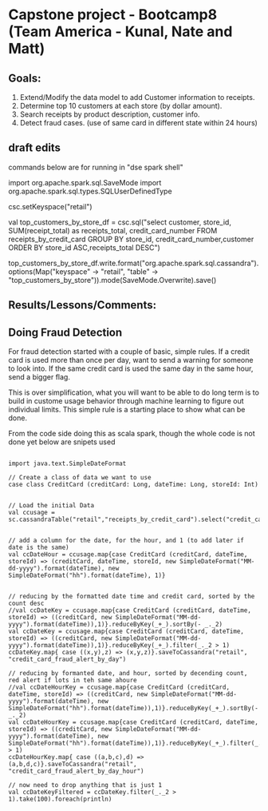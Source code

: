 # Capstone project - Bootcamp8 (Team America - Kunal, Nate and Matt)

## Goals:
1. Extend/Modify the data model to add Customer information to receipts.
2. Determine top 10 customers at each store (by dollar amount).
3. Search receipts by product description, customer info.
4. Detect fraud cases. (use of same card in different state within 24 hours)

## draft edits
commands below are for running in "dse spark shell"

import org.apache.spark.sql.SaveMode
import org.apache.spark.sql.types.SQLUserDefinedType

csc.setKeyspace("retail")

val top_customers_by_store_df = csc.sql("select customer, store_id, SUM(receipt_total) as receipts_total, credit_card_number FROM receipts_by_credit_card GROUP BY store_id, credit_card_number,customer ORDER BY store_id ASC,receipts_total DESC")
    
top_customers_by_store_df.write.format("org.apache.spark.sql.cassandra").options(Map("keyspace" -> "retail", "table" -> "top_customers_by_store")).mode(SaveMode.Overwrite).save()
    
## Results/Lessons/Comments:


## Doing Fraud Detection
For fraud detection started with a couple of basic, simple rules.   If a credit card is used more than once per day, want to send a warning for someone to look into.  If the same credit card is used the same day in the same hour, send a bigger flag.

This is over simplification, what you will want to be able to do long term is to build in custome usage behavior through machine learning to figure out individual limits.  This simple rule is a starting place to show what can be done.

From the code side doing this as scala spark,  though the whole code is not done yet below are snipets used

```

import java.text.SimpleDateFormat

// Create a class of data we want to use
case class CreditCard (creditCard: Long, dateTime: Long, storeId: Int)


// Load the initial Data
val ccusage = sc.cassandraTable("retail","receipts_by_credit_card").select("credit_card_number","receipt_timestamp","store_id").as(CreditCard)


// add a column for the date, for the hour, and 1 (to add later if date is the same)
val ccDateHour = ccusage.map{case CreditCard (creditCard, dateTime, storeId) => (creditCard, dateTime, storeId, new SimpleDateFormat("MM-dd-yyyy").format(dateTime), new SimpleDateFormat("hh").format(dateTime), 1)}


// reducing by the formatted date time and credit card, sorted by the count desc
//val ccDateKey = ccusage.map{case CreditCard (creditCard, dateTime, storeId) => ((creditCard, new SimpleDateFormat("MM-dd-yyyy").format(dateTime)),1)}.reduceByKey(_+_).sortBy(- _._2)
val ccDateKey = ccusage.map{case CreditCard (creditCard, dateTime, storeId) => ((creditCard, new SimpleDateFormat("MM-dd-yyyy").format(dateTime)),1)}.reduceByKey(_+_).filter(_._2 > 1)
ccDateKey.map{ case ((x,y),z) => (x,y,z)}.saveToCassandra("retail", "credit_card_fraud_alert_by_day")

// reducing by formanted date, and hour, sorted by decending count,  red alert if lots in teh same ahoure
//val ccDateHourKey = ccusage.map{case CreditCard (creditCard, dateTime, storeId) => ((creditCard, new SimpleDateFormat("MM-dd-yyyy").format(dateTime), new SimpleDateFormat("hh").format(dateTime)),1)}.reduceByKey(_+_).sortBy(- _._2)
val ccDateHourKey = ccusage.map{case CreditCard (creditCard, dateTime, storeId) => ((creditCard, new SimpleDateFormat("MM-dd-yyyy").format(dateTime), new SimpleDateFormat("hh").format(dateTime)),1)}.reduceByKey(_+_).filter(_._2 > 1)
ccDateHourKey.map{ case ((a,b,c),d) => (a,b,d,c)}.saveToCassandra("retail", "credit_card_fraud_alert_by_day_hour")

// now need to drop anything that is just 1
val ccDateKeyFiltered = ccDateKey.filter(_._2 > 1).take(100).foreach(println)

```
